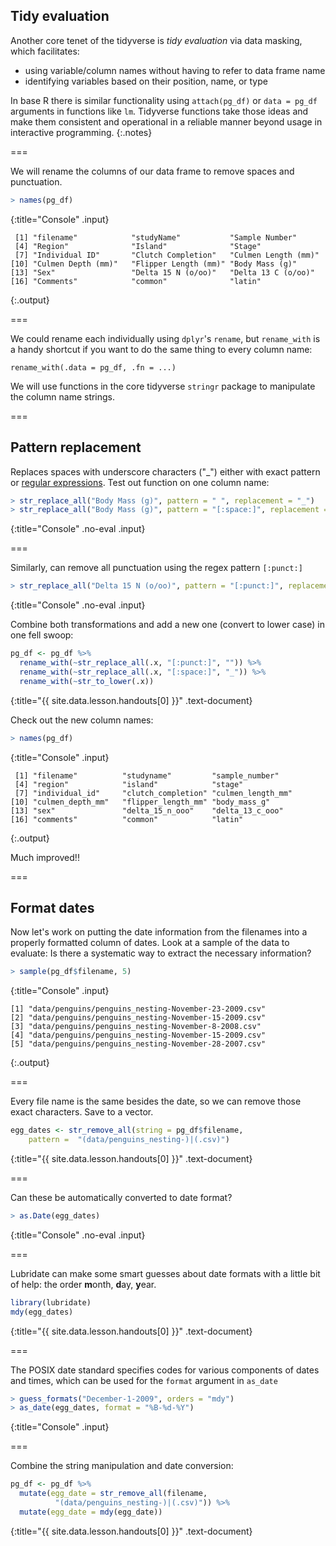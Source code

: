 ---
---

## Tidy evaluation

Another core tenet of the tidyverse is *tidy evaluation* via data masking, which facilitates:

- using variable/column names without having to refer to data frame name
- identifying variables based on their position, name, or type

In base R there is similar functionality using `attach(pg_df)` or `data = pg_df` arguments in functions like `lm`. Tidyverse functions take those ideas and make them consistent and operational in a reliable manner beyond usage in interactive programming.
{:.notes}

===

We will rename the columns of our data frame to remove spaces and punctuation.



~~~r
> names(pg_df)
~~~
{:title="Console" .input}


~~~
 [1] "filename"            "studyName"           "Sample Number"      
 [4] "Region"              "Island"              "Stage"              
 [7] "Individual ID"       "Clutch Completion"   "Culmen Length (mm)" 
[10] "Culmen Depth (mm)"   "Flipper Length (mm)" "Body Mass (g)"      
[13] "Sex"                 "Delta 15 N (o/oo)"   "Delta 13 C (o/oo)"  
[16] "Comments"            "common"              "latin"              
~~~
{:.output}



===

We could rename each individually using `dplyr`'s `rename`, but `rename_with` is a handy shortcut if you want to do the same thing to every column name:

```
rename_with(.data = pg_df, .fn = ...)
```

We will use functions in the core tidyverse `stringr` package to manipulate the column name strings. 

===

## Pattern replacement 

Replaces spaces with underscore characters ("_") either with exact pattern or [regular expressions](https://stringr.tidyverse.org/articles/regular-expressions.html). Test out function on one column name:



~~~r
> str_replace_all("Body Mass (g)", pattern = " ", replacement = "_")
> str_replace_all("Body Mass (g)", pattern = "[:space:]", replacement = "_")
~~~
{:title="Console" .no-eval .input}


===

Similarly, can remove all punctuation using the regex pattern `[:punct:]`



~~~r
> str_replace_all("Delta 15 N (o/oo)", pattern = "[:punct:]", replacement = "")
~~~
{:title="Console" .no-eval .input}


Combine both transformations and add a new one (convert to lower case) in one fell swoop:



~~~r
pg_df <- pg_df %>%
  rename_with(~str_replace_all(.x, "[:punct:]", "")) %>%
  rename_with(~str_replace_all(.x, "[:space:]", "_")) %>%
  rename_with(~str_to_lower(.x))
~~~
{:title="{{ site.data.lesson.handouts[0] }}" .text-document}


Check out the new column names:



~~~r
> names(pg_df)
~~~
{:title="Console" .input}


~~~
 [1] "filename"          "studyname"         "sample_number"    
 [4] "region"            "island"            "stage"            
 [7] "individual_id"     "clutch_completion" "culmen_length_mm" 
[10] "culmen_depth_mm"   "flipper_length_mm" "body_mass_g"      
[13] "sex"               "delta_15_n_ooo"    "delta_13_c_ooo"   
[16] "comments"          "common"            "latin"            
~~~
{:.output}


Much improved!!

===

## Format dates

Now let's work on putting the date information from the filenames into a properly formatted column of dates. Look at a sample of the data to evaluate: Is there a systematic way to extract the necessary information?



~~~r
> sample(pg_df$filename, 5)
~~~
{:title="Console" .input}


~~~
[1] "data/penguins/penguins_nesting-November-23-2009.csv"
[2] "data/penguins/penguins_nesting-November-15-2009.csv"
[3] "data/penguins/penguins_nesting-November-8-2008.csv" 
[4] "data/penguins/penguins_nesting-November-15-2009.csv"
[5] "data/penguins/penguins_nesting-November-28-2007.csv"
~~~
{:.output}


===

Every file name is the same besides the date, so we can remove those exact characters. Save to a vector. 



~~~r
egg_dates <- str_remove_all(string = pg_df$filename, 
    pattern =  "(data/penguins_nesting-)|(.csv)")
~~~
{:title="{{ site.data.lesson.handouts[0] }}" .text-document}


===

Can these be automatically converted to date format?



~~~r
> as.Date(egg_dates)
~~~
{:title="Console" .no-eval .input}



===

Lubridate can make some smart guesses about date formats with a little bit of help: the order **m**onth, **d**ay, **y**ear. 



~~~r
library(lubridate)
mdy(egg_dates)
~~~
{:title="{{ site.data.lesson.handouts[0] }}" .text-document}


===

The POSIX date standard specifies codes for various components of dates and times, which can be used for the `format` argument in `as_date`



~~~r
> guess_formats("December-1-2009", orders = "mdy")
> as_date(egg_dates, format = "%B-%d-%Y")
~~~
{:title="Console" .input}


===

Combine the string manipulation and date conversion: 



~~~r
pg_df <- pg_df %>%
  mutate(egg_date = str_remove_all(filename,
          "(data/penguins_nesting-)|(.csv)")) %>%
  mutate(egg_date = mdy(egg_date))
~~~
{:title="{{ site.data.lesson.handouts[0] }}" .text-document}




